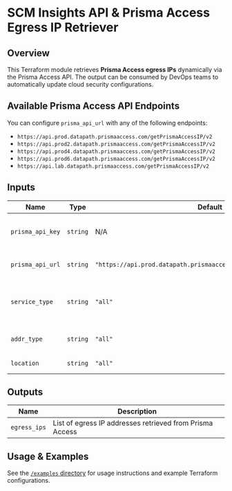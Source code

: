 # SCM Insights API & Prisma Access Egress IP Retriever

## Overview
This Terraform module retrieves **Prisma Access egress IPs** dynamically via the Prisma Access API. The output can be consumed by DevOps teams to automatically update cloud security configurations.

## Available Prisma Access API Endpoints
You can configure `prisma_api_url` with any of the following endpoints:
- `https://api.prod.datapath.prismaaccess.com/getPrismaAccessIP/v2`
- `https://api.prod2.datapath.prismaaccess.com/getPrismaAccessIP/v2`
- `https://api.prod4.datapath.prismaaccess.com/getPrismaAccessIP/v2`
- `https://api.prod6.datapath.prismaaccess.com/getPrismaAccessIP/v2`
- `https://api.lab.datapath.prismaaccess.com/getPrismaAccessIP/v2`

## Inputs
| Name             | Type   | Default  | Description |
|-----------------|--------|----------|-------------|
| `prisma_api_key` | `string` | N/A | API Key for Prisma Access authentication (sensitive) |
| `prisma_api_url` | `string` | `"https://api.prod.datapath.prismaaccess.com/getPrismaAccessIP/v2"` | Prisma Access API endpoint URL |
| `service_type`   | `string` | `"all"` | Prisma Access service type (all, remote_network, gp_gateway, etc.) |
| `addr_type`      | `string` | `"all"` | Address type (all, active, service_ip, etc.) |
| `location`       | `string` | `"all"` | Location scope (all or deployed) |

## Outputs
| Name        | Description |
|------------|-------------|
| `egress_ips` | List of egress IP addresses retrieved from Prisma Access |

## Usage & Examples
See the [`/examples` directory](examples/) for usage instructions and example Terraform configurations.